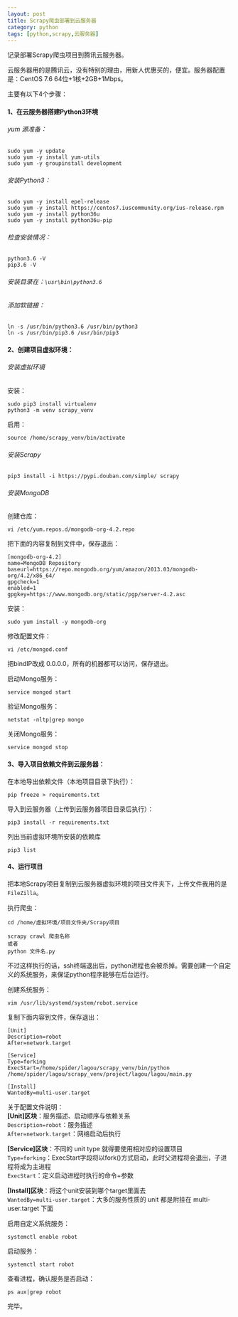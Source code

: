 ```yaml
---
layout: post
title: Scrapy爬虫部署到云服务器
category: python
tags: [python,scrapy,云服务器]
---
```


记录部署Scrapy爬虫项目到腾讯云服务器。

云服务器用的是腾讯云，没有特别的理由，用新人优惠买的，便宜。服务器配置是：CentOS 7.6 64位+1核+2GB+1Mbps。

主要有以下4个步骤：
#### 1、在云服务器搭建Python3环境
 
###### yum 源准备：
```
sudo yum -y update
sudo yum -y install yum-utils
sudo yum -y groupinstall development
```

###### 安装Python3：
```
sudo yum -y install epel-release
sudo yum -y install https://centos7.iuscommunity.org/ius-release.rpm
sudo yum -y install python36u
sudo yum -y install python36u-pip
```
###### 检查安装情况：
```
python3.6 -V
pip3.6 -V
```
###### 安装目录在：`\usr\bin\python3.6`

###### 添加软链接：
```
ln -s /usr/bin/python3.6 /usr/bin/python3
ln -s /usr/bin/pip3.6 /usr/bin/pip3
```

#### 2、创建项目虚拟环境：
###### 安装虚拟环境
安装：
```
sudo pip3 install virtualenv
python3 -m venv scrapy_venv
```
启用：
```
source /home/scrapy_venv/bin/activate
```

###### 安装Scrapy
```
pip3 install -i https://pypi.douban.com/simple/ scrapy
```

###### 安装MongoDB
创建仓库：
```
vi /etc/yum.repos.d/mongodb-org-4.2.repo
```
把下面的内容复制到文件中，保存退出：
```
[mongodb-org-4.2]
name=MongoDB Repository
baseurl=https://repo.mongodb.org/yum/amazon/2013.03/mongodb-org/4.2/x86_64/
gpgcheck=1
enabled=1
gpgkey=https://www.mongodb.org/static/pgp/server-4.2.asc
```
安装：
```
sudo yum install -y mongodb-org
```
修改配置文件：
```
vi /etc/mongod.conf
```
把bindIP改成 0.0.0.0，所有的机器都可以访问，保存退出。

启动Mongo服务：
```
service mongod start
```
验证Mongo服务：
```
netstat -nltp|grep mongo
```
关闭Mongo服务：
```
service mongod stop
```

#### 3、导入项目依赖文件到云服务器：
在本地导出依赖文件（本地项目目录下执行）：
```
pip freeze > requirements.txt
```
导入到云服务器（上传到云服务器项目目录后执行）：
```
pip3 install -r requirements.txt
```

列出当前虚拟环境所安装的依赖库
```
pip3 list
```

#### 4、运行项目
把本地Scrapy项目复制到云服务器虚拟环境的项目文件夹下，上传文件我用的是`FileZilla`。

执行爬虫：
```
cd /home/虚拟环境/项目文件夹/Scrapy项目

scrapy crawl 爬虫名称
或者
python 文件名.py
```
不过这样执行的话，ssh终端退出后，python进程也会被杀掉。需要创建一个自定义的系统服务，来保证python程序能够在后台运行。

创建系统服务：
```
vim /usr/lib/systemd/system/robot.service
```
复制下面内容到文件，保存退出：
```
[Unit]
Description=robot
After=network.target
 
[Service]
Type=forking
ExecStart=/home/spider/lagou/scrapy_venv/bin/python /home/spider/lagou/scrapy_venv/project/lagou/lagou/main.py

[Install]
WantedBy=multi-user.target
```

关于配置文件说明：  
__[Unit]区块__：服务描述、启动顺序与依赖关系   
`Description=robot`：服务描述  
`After=network.target`：网络启动后执行  

__[Service]区块__：不同的 unit type 就得要使用相对应的设置项目  
`Type=forking`：ExecStart字段将以fork()方式启动，此时父进程将会退出，子进程将成为主进程    
`ExecStart`：定义启动进程时执行的命令+参数  

__[Install]区块__：将这个unit安装到哪个target里面去  
`WantedBy=multi-user.target`：大多的服务性质的 unit 都是附挂在 multi-user.target 下面  

启用自定义系统服务：
```
systemctl enable robot
```
启动服务：
```
systemctl start robot
```
查看进程，确认服务是否启动：
```
ps aux|grep robot
```

完毕。



